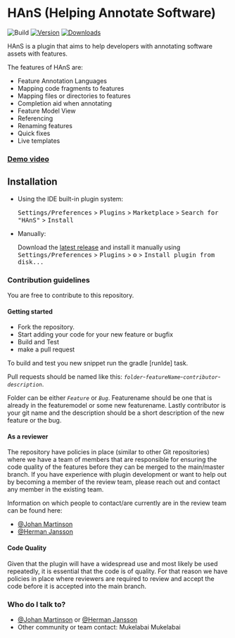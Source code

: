 # HAnS (Helping Annotate Software) #
![Build](https://github.com/isselab/HAnS/workflows/Build/badge.svg)
[![Version](https://img.shields.io/jetbrains/plugin/v/22759.svg)](https://plugins.jetbrains.com/plugin/22759)
[![Downloads](https://img.shields.io/jetbrains/plugin/d/22759.svg)](https://plugins.jetbrains.com/plugin/22759)

<!-- Plugin description -->
HAnS is a plugin that aims to help developers with annotating software assets with features.

The features of HAnS are:
  - Feature Annotation Languages
  - Mapping code fragments to features
  - Mapping files or directories to features
  - Completion aid when annotating
  - Feature Model View
  - Referencing
  - Renaming features
  - Quick fixes
  - Live templates

### [Demo video](https://youtu.be/cx_-ZshHLgA)



<!-- Plugin description end -->

## Installation

- Using the IDE built-in plugin system:

  <kbd>Settings/Preferences</kbd> > <kbd>Plugins</kbd> > <kbd>Marketplace</kbd> > <kbd>Search for "HAnS"</kbd> >
  <kbd>Install</kbd>

- Manually:

  Download the [latest release](https://github.com/isselab/HAnS/releases/latest) and install it manually using
  <kbd>Settings/Preferences</kbd> > <kbd>Plugins</kbd> > <kbd>⚙️</kbd> > <kbd>Install plugin from disk...</kbd>

### Contribution guidelines ###
You are free to contribute to this repository.

#### Getting started
 + Fork the repository.
 + Start adding your code for your new feature or bugfix
 + Build and Test
 + make a pull request

To build and test you new snippet run the gradle [runIde] task.

Pull requests should be named like this: *`folder`*-*`featureName`*-*`contributor`*-*`description`*.

Folder can be either *`Feature`* or *`Bug`*. Featurename should be one that is already in the featuremodel or some new featurename.
Lastly contributor is your git name and the description should be a short description of the new feature or the bug.

#### As a reviewer
The repository have policies in place (similar to other Git repositories) where we have a team of members that are responsible for ensuring the code quality of the features before they can be merged to the main/master branch. 
If you have experience with plugin development or want to help out by becoming a member of the review team, 
please reach out and contact any member in the existing team. 

Information on which people to contact/are currently are in the review team can be found here:
+ [@Johan Martinson](https://www.github.com/johmara)
+ [@Herman Jansson](https://github.com/janssonherman)

#### Code Quality
Given that the plugin will have a widespread use and most likely be used repeatedly, it is essential that the code is of quality. 
For that reason we have policies in place where reviewers are required to review and accept the code before it is 
accepted into the main branch.

### Who do I talk to? ###
* [@Johan Martinson](https://www.github.com/johmara) or [@Herman Jansson](https://github.com/janssonherman)
* Other community or team contact: Mukelabai Mukelabai 
